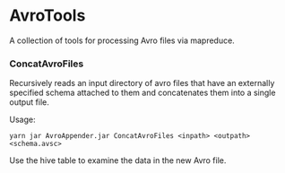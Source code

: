 # AvroTools

A collection of tools for processing Avro files via mapreduce.

### ConcatAvroFiles

Recursively reads an input directory of avro files that have an externally specified schema attached to them and concatenates them into a single output file.

Usage:

`yarn jar AvroAppender.jar ConcatAvroFiles <inpath> <outpath> <schema.avsc>`

Use the hive table to examine the data in the new Avro file.
